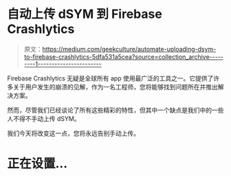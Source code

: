# 自动上传 dSYM 到 Firebase Crashlytics

> 原文：<https://medium.com/geekculture/automate-uploading-dsym-to-firebase-crashlytics-5dfa531a5cea?source=collection_archive---------1----------------------->

Firebase Crashlytics 无疑是全球所有 app 使用最广泛的工具之一。它提供了许多关于用户发生的崩溃的见解，作为一名工程师，您将能够找到问题所在并推出解决方案。

然而，尽管我们已经谈论了所有这些精彩的特性，但其中一个缺点是我们中的一些人不得不手动上传 dSYM。

我们今天将改变这一点，您将永远告别手动上传。

# 正在设置…